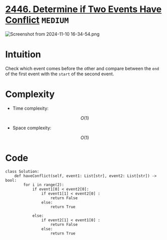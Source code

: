 # [2446. Determine if Two Events Have Conflict](https://leetcode.com/problems/determine-if-two-events-have-conflict/description/) `MEDIUM`
![Screenshot from 2024-11-10 16-34-54.png](https://assets.leetcode.com/users/images/50d2537f-89fb-4c55-9130-8add835e938d_1731249310.5253696.png)


# Intuition
<!-- Describe your first thoughts on how to solve this problem. -->
Check which event comes before the other and compare between the `end` of the first event with the `start` of the second event.

# Complexity
- Time complexity:
<!-- Add your time complexity here, e.g. $$O(n)$$ -->
$$O(1)$$
- Space complexity:
<!-- Add your space complexity here, e.g. $$O(n)$$ -->
$$O(1)$$
# Code
```python3 []
class Solution:
    def haveConflict(self, event1: List[str], event2: List[str]) -> bool:
        for i in range(2):
            if event1[0] < event2[0]:
                if event1[1] < event2[0] :
                    return False
                else:
                    return True

            else:
                if event2[1] < event1[0] :
                    return False
                else:
                    return True    
```
